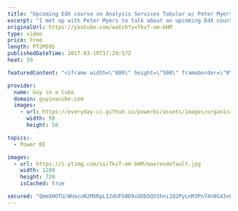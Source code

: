 ```yaml
---
title: "Upcoming EdX course on Analysis Services Tabular w/ Peter Myers (DAT225X)"
excerpt: "I met up with Peter Myers to talk about an upcoming EdX course for Analysis Services Tabular. He wrote and primarily presented the course which is free to you. You also have the option to upgrade to get a certificate of completion if you wish.  The course will be released on March 14, 2017 and is DAT225X."
originalUrl: https://youtube.com/watch?v=TkvT-om-bHM
type: video
price: Free
length: PT2M59S
publishedDateTime: 2017-03-10T17:29:57Z
heat: 50

featuredContent: "<iframe width=\"800\" height=\"500\" frameborder=\"0\" src=\"https://www.youtube.com/embed/TkvT-om-bHM\" allow=\"accelerometer; autoplay; encrypted-media; gyroscope; picture-in-picture\" allowfullscreen></iframe>"

provider:
  name: Guy in a Cube
  domain: guyinacube.com
  images:
    - url: https://everyday-cc.github.io/powerbi/assets/images/organizations/guyinacube.com-50x50.jpg
      width: 50
      height: 50

topics:
  - Power BI

images:
  - url: https://i.ytimg.com/vi/TkvT-om-bHM/maxresdefault.jpg
    width: 1280
    height: 720
    isCached: true

secured: "QmmXHOTU/WUacoN2MXRpLI2dUFh8D9xXDb5QS5hni1Q2PyLnM3Pn74n0G43xO7yoM5M/MDbjbFSHKF53NF1GoGPdSdFPoTjSQy6rWatXSG9J/GZcgKNnyiAiORj26rhVmb7u+6lByVD9+AqGRrUSsFgdbPmKjh7c7WXmBBLmuSSpCG5bhU8+CFV9pnDGrnUVB1VETxbpK4nhDFvpO21maTDsLefzYcqcpFw6pbHTbH0B8pfj1QG7YqXaWpsbpu3GWFG0yKXuy04ul9T++Js+prUIl+rh10T5Nrq6OI0FScNkCre3tkzDDiaue/wQQOtkQNJmW9NhGdZFmZV1clWGNf3ZWDREQk6VWka7nNrnh9x4CCSEvMkPBNo8y8iskh2plLKx655cjdeGU+Et9x9Pq9xAkLSLTvwS+Lu2BSZtdaM=;3T3HDXVxlFy/YkWcCmtqvw=="
---
```


